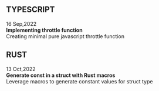
## TYPESCRIPT
16 Sep,2022\
**Implementing throttle function**\
Creating minimal pure javascript throttle function

## RUST
13 Oct,2022\
**Generate const in a struct with Rust macros**\
Leverage macros to generate constant values for struct type
